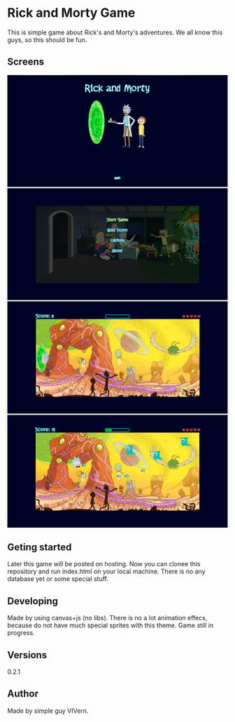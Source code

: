 # Rick and Morty Game
This is simple game about Rick's and Morty's adventures. We all know this guys, so this should be fun.

## Screens

![](screenshots/screen1.png?raw=true)
![](screenshots/screen2.png?raw=true)
![](screenshots/screen3.png?raw=true)
![](screenshots/screen4.png?raw=true)

## Geting started
Later this game will be posted on hosting. Now you can clonee this repository and run index.html on your local machine. There is no any database yet or some special stuff.

## Developing
Made by using canvas+js (no libs). There is no a lot animation effecs, because do not have much special sprites with this theme. Game still in progress.

## Versions
0.2.1

## Author
Made by simple guy VIVern.

